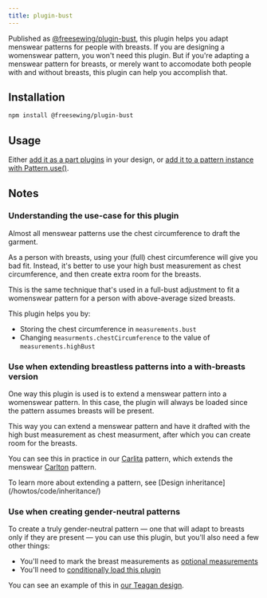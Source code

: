 ```yaml
---
title: plugin-bust
---
```


Published as [@freesewing/plugin-bust][1], this plugin helps you adapt menswear
patterns for people with breasts.  If you are designing a womenswear pattern,
you won't need this plugin. But if you're adapting a menswear pattern for
breasts, or merely want to accomodate both people with and without breasts,
this plugin can help you accomplish that.

## Installation

```bash
npm install @freesewing/plugin-bust
```

## Usage

Either [add it as a part plugins](/reference/api/part/config/plugins) in your
design, or [add it to a pattern instance with
Pattern.use()](/reference/api/pattern/use).


## Notes

### Understanding the use-case for this plugin

Almost all menswear patterns use the chest circumference to draft the garment.

As a person with breasts, using your (full) chest circumference will give you
bad fit.  Instead, it's better to use your high bust measurement as chest
circumference, and then create extra room for the breasts.

This is the same technique that's used in a full-bust adjustment to fit a
womenswear pattern for a person with above-average sized breasts.

This plugin helps you by:

- Storing the chest circumference in `measurements.bust`
- Changing `measurments.chestCircumference` to the value of
  `measurements.highBust`

### Use when extending breastless patterns into a with-breasts version

One way this plugin is used is to extend a menswear pattern into a womenswear
pattern.  In this case, the plugin will always be loaded since the pattern
assumes breasts will be present.

This way you can extend a menswear pattern and have it drafted with the high
bust measurement as chest measurment, after which you can create room for the
breasts.

You can see this in practice in our [Carlita][2] pattern, which extends the
menswear [Carlton][3] pattern.

<Related compact>
To learn more about extending a pattern, see [Design
inheritance](/howtos/code/inheritance/)
</Related>

### Use when creating gender-neutral patterns

To create a truly gender-neutral pattern — one that will adapt to breasts only
if they are present — you can use this plugin, but you'll also need a few other
things:

- You'll need to mark the breast measurements as [optional
  measurements](/reference/api/config/optionalmeasurements)
- You'll need to [conditionally load this
  plugin](/guides/plugins/conditionally-loading-build-time-plugins)

You can see an example of this in [our Teagan design][4].

[1]: https://www.npmjs.com/package/@freesewing/plugin-banner

[2]: https://github.com/freesewing/freesewing/blob/develop/designs/carlita/src/index.js#L12

[3]: https://github.com/freesewing/freesewing/blob/develop/designs/carlton

[4]: https://github.com/freesewing/freesewing/blob/develop/designs/teagan/src/index.js

